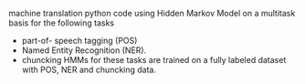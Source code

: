 machine translation python code using Hidden Markov Model on a multitask basis for the following tasks
* part-of- speech tagging (POS)
* Named Entity Recognition (NER).
* chuncking
HMMs for these tasks are trained on a fully labeled dataset with POS, NER and chuncking data.
